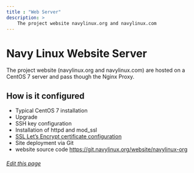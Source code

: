 ```yaml
---
title : "Web Server"
description: >
    The project website navylinux.org and navylinux.com
---
```


# Navy Linux Website Server
The project website (navylinux.org and navylinux.com) are hosted on a CentOS 7 server and pass though the Nginx Proxy.

## How is it configured

- Typical CentOS 7 installation
- Upgrade
- SSH key configuration
- Installation of httpd and mod_ssl
- [SSL Let’s Encrypt certificate configuration](https://certbot.eff.org/lets-encrypt/centosrhel7-apache)
- Site deployment via Git
- website source code https://git.navylinux.org/website/navylinux-org

###### [Edit this page](https://git.navylinux.org/website/navylinux-org/-/tree/main/content/infrastructure/website_server/index.md)